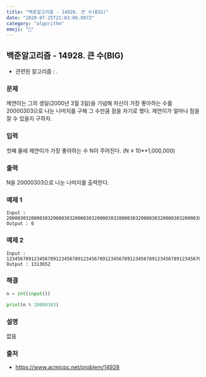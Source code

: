 ```yaml
---
title: "백준알고리즘 - 14928. 큰 수(BIG)"
date: "2020-07-25T21:03:00.807Z"
category: "algorithm"
emoji: "👾"
---
```


## 백준알고리즘 - 14928. 큰 수(BIG)

- 관련된 알고리즘 : .

### 문제

제연이는 그의 생일(2000년 3월 3일)을 기념해 자신이 가장 좋아하는 수를 20000303으로 나눈 나머지를 구해 그 수만큼 잠을 자기로 했다. 제연이가 얼마나 잠을 잘 수 있을지 구하자.

### 입력

첫째 줄에 제연이가 가장 좋아하는 수 N이 주어진다. (N ≤ 10\*\*1,000,000)

### 출력

N을 20000303으로 나눈 나머지를 출력한다.

### 예제 1

```
Input : 20000303200003032000030320000303200003032000030320000303200003032000030320000303
Output : 0
```

### 예제 2

```
Input : 123456789123456789123456789123456789123456789123456789123456789123456789
Output : 1313652
```

### 해결

```python
n = int(input())

print(n % 20000303)
```

### 설명

없음

### 출처

- https://www.acmicpc.net/problem/14928
